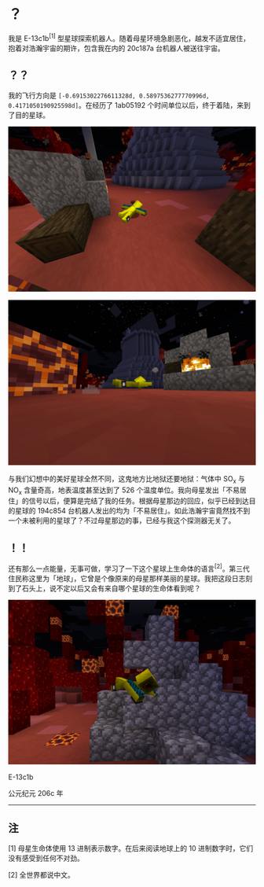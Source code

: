 # ？

我是 E-13c1b<sup>[1]</sup> 型星球探索机器人。随着母星环境急剧恶化，越发不适宜居住，抱着对浩瀚宇宙的期许，包含我在内的 20c187a 台机器人被送往宇宙。

## ？？

我的飞行方向是 `[-0.6915302276611328d, 0.5897536277770996d, 0.4171050190925598d]`。在经历了 1ab05192 个时间单位以后，终于着陆，来到了目的星球。

![1563444750084](assets/1563444750084.png)

![1563444727853](assets/1563444727853.png)

与我们幻想中的美好星球全然不同，这鬼地方比地狱还要地狱：气体中 SO<sub>x</sub> 与 NO<sub>x</sub> 含量奇高，地表温度甚至达到了 526 个温度单位。我向母星发出「不易居住」的信号以后，便算是完结了我的任务。根据母星那边的回应，似乎已经到达目的星球的 194c854 台机器人发出的均为「不易居住」。如此浩瀚宇宙竟然找不到一个未被利用的星球了？不过母星那边的事，已经与我这个探测器无关了。

## ！！

还有那么一点能量，无事可做，学习了一下这个星球上生命体的语言<sup>[2]</sup>。第三代住民称这里为「地球」，它曾是个像原来的母星那样美丽的星球。我把这段日志刻到了石头上，说不定以后又会有来自哪个星球的生命体看到呢？

![1563444759663](assets/1563444759663.png)

E-13c1b

公元纪元 206c 年

------

## 注

[1] 母星生命体使用 13 进制表示数字。在后来阅读地球上的 10 进制数字时，它们没有感受到任何不对劲。

[2] 全世界都说中文。

